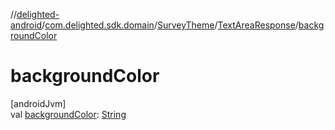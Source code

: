 //[delighted-android](../../../../index.md)/[com.delighted.sdk.domain](../../index.md)/[SurveyTheme](../index.md)/[TextAreaResponse](index.md)/[backgroundColor](background-color.md)

# backgroundColor

[androidJvm]\
val [backgroundColor](background-color.md): [String](https://kotlinlang.org/api/latest/jvm/stdlib/kotlin/-string/index.html)
